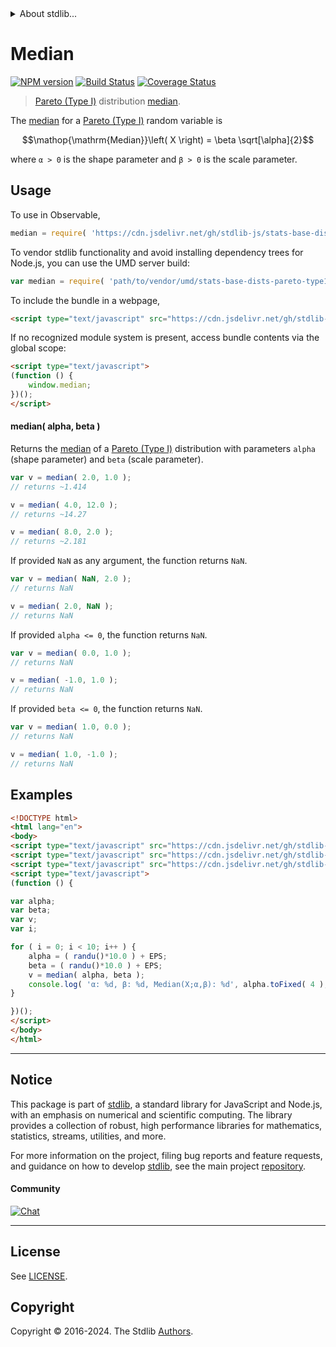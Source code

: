 <!--

@license Apache-2.0

Copyright (c) 2018 The Stdlib Authors.

Licensed under the Apache License, Version 2.0 (the "License");
you may not use this file except in compliance with the License.
You may obtain a copy of the License at

   http://www.apache.org/licenses/LICENSE-2.0

Unless required by applicable law or agreed to in writing, software
distributed under the License is distributed on an "AS IS" BASIS,
WITHOUT WARRANTIES OR CONDITIONS OF ANY KIND, either express or implied.
See the License for the specific language governing permissions and
limitations under the License.

-->


<details>
  <summary>
    About stdlib...
  </summary>
  <p>We believe in a future in which the web is a preferred environment for numerical computation. To help realize this future, we've built stdlib. stdlib is a standard library, with an emphasis on numerical and scientific computation, written in JavaScript (and C) for execution in browsers and in Node.js.</p>
  <p>The library is fully decomposable, being architected in such a way that you can swap out and mix and match APIs and functionality to cater to your exact preferences and use cases.</p>
  <p>When you use stdlib, you can be absolutely certain that you are using the most thorough, rigorous, well-written, studied, documented, tested, measured, and high-quality code out there.</p>
  <p>To join us in bringing numerical computing to the web, get started by checking us out on <a href="https://github.com/stdlib-js/stdlib">GitHub</a>, and please consider <a href="https://opencollective.com/stdlib">financially supporting stdlib</a>. We greatly appreciate your continued support!</p>
</details>

# Median

[![NPM version][npm-image]][npm-url] [![Build Status][test-image]][test-url] [![Coverage Status][coverage-image]][coverage-url] <!-- [![dependencies][dependencies-image]][dependencies-url] -->

> [Pareto (Type I)][pareto-distribution] distribution [median][median].

<!-- Section to include introductory text. Make sure to keep an empty line after the intro `section` element and another before the `/section` close. -->

<section class="intro">

The [median][median] for a [Pareto (Type I)][pareto-distribution] random variable is

<!-- <equation class="equation" label="eq:pareto_type1_median" align="center" raw="\operatorname{Median}\left( X \right) = \beta \sqrt[\alpha]{2}" alt="Median for a Pareto (Type I) distribution."> -->

```math
\mathop{\mathrm{Median}}\left( X \right) = \beta \sqrt[\alpha]{2}
```

<!-- <div class="equation" align="center" data-raw-text="\operatorname{Median}\left( X \right) = \beta \sqrt[\alpha]{2}" data-equation="eq:pareto_type1_median">
    <img src="https://cdn.jsdelivr.net/gh/stdlib-js/stdlib@51534079fef45e990850102147e8945fb023d1d0/lib/node_modules/@stdlib/stats/base/dists/pareto-type1/median/docs/img/equation_pareto_type1_median.svg" alt="Median for a Pareto (Type I) distribution.">
    <br>
</div> -->

<!-- </equation> -->

where `α > 0` is the shape parameter and `β > 0` is the scale parameter.

</section>

<!-- /.intro -->

<!-- Package usage documentation. -->



<section class="usage">

## Usage

To use in Observable,

```javascript
median = require( 'https://cdn.jsdelivr.net/gh/stdlib-js/stats-base-dists-pareto-type1-median@umd/browser.js' )
```

To vendor stdlib functionality and avoid installing dependency trees for Node.js, you can use the UMD server build:

```javascript
var median = require( 'path/to/vendor/umd/stats-base-dists-pareto-type1-median/index.js' )
```

To include the bundle in a webpage,

```html
<script type="text/javascript" src="https://cdn.jsdelivr.net/gh/stdlib-js/stats-base-dists-pareto-type1-median@umd/browser.js"></script>
```

If no recognized module system is present, access bundle contents via the global scope:

```html
<script type="text/javascript">
(function () {
    window.median;
})();
</script>
```

#### median( alpha, beta )

Returns the [median][median] of a [Pareto (Type I)][pareto-distribution] distribution with parameters `alpha` (shape parameter) and `beta` (scale parameter).

```javascript
var v = median( 2.0, 1.0 );
// returns ~1.414

v = median( 4.0, 12.0 );
// returns ~14.27

v = median( 8.0, 2.0 );
// returns ~2.181
```

If provided `NaN` as any argument, the function returns `NaN`.

```javascript
var v = median( NaN, 2.0 );
// returns NaN

v = median( 2.0, NaN );
// returns NaN
```

If provided `alpha <= 0`, the function returns `NaN`.

```javascript
var v = median( 0.0, 1.0 );
// returns NaN

v = median( -1.0, 1.0 );
// returns NaN
```

If provided `beta <= 0`, the function returns `NaN`.

```javascript
var v = median( 1.0, 0.0 );
// returns NaN

v = median( 1.0, -1.0 );
// returns NaN
```

</section>

<!-- /.usage -->

<!-- Package usage notes. Make sure to keep an empty line after the `section` element and another before the `/section` close. -->

<section class="notes">

</section>

<!-- /.notes -->

<!-- Package usage examples. -->

<section class="examples">

## Examples

<!-- eslint no-undef: "error" -->

```html
<!DOCTYPE html>
<html lang="en">
<body>
<script type="text/javascript" src="https://cdn.jsdelivr.net/gh/stdlib-js/random-base-randu@umd/browser.js"></script>
<script type="text/javascript" src="https://cdn.jsdelivr.net/gh/stdlib-js/constants-float64-eps@umd/browser.js"></script>
<script type="text/javascript" src="https://cdn.jsdelivr.net/gh/stdlib-js/stats-base-dists-pareto-type1-median@umd/browser.js"></script>
<script type="text/javascript">
(function () {

var alpha;
var beta;
var v;
var i;

for ( i = 0; i < 10; i++ ) {
    alpha = ( randu()*10.0 ) + EPS;
    beta = ( randu()*10.0 ) + EPS;
    v = median( alpha, beta );
    console.log( 'α: %d, β: %d, Median(X;α,β): %d', alpha.toFixed( 4 ), beta.toFixed( 4 ), v.toFixed( 4 ) );
}

})();
</script>
</body>
</html>
```

</section>

<!-- /.examples -->

<!-- Section to include cited references. If references are included, add a horizontal rule *before* the section. Make sure to keep an empty line after the `section` element and another before the `/section` close. -->

<section class="references">

</section>

<!-- /.references -->

<!-- Section for related `stdlib` packages. Do not manually edit this section, as it is automatically populated. -->

<section class="related">

</section>

<!-- /.related -->

<!-- Section for all links. Make sure to keep an empty line after the `section` element and another before the `/section` close. -->


<section class="main-repo" >

* * *

## Notice

This package is part of [stdlib][stdlib], a standard library for JavaScript and Node.js, with an emphasis on numerical and scientific computing. The library provides a collection of robust, high performance libraries for mathematics, statistics, streams, utilities, and more.

For more information on the project, filing bug reports and feature requests, and guidance on how to develop [stdlib][stdlib], see the main project [repository][stdlib].

#### Community

[![Chat][chat-image]][chat-url]

---

## License

See [LICENSE][stdlib-license].


## Copyright

Copyright &copy; 2016-2024. The Stdlib [Authors][stdlib-authors].

</section>

<!-- /.stdlib -->

<!-- Section for all links. Make sure to keep an empty line after the `section` element and another before the `/section` close. -->

<section class="links">

[npm-image]: http://img.shields.io/npm/v/@stdlib/stats-base-dists-pareto-type1-median.svg
[npm-url]: https://npmjs.org/package/@stdlib/stats-base-dists-pareto-type1-median

[test-image]: https://github.com/stdlib-js/stats-base-dists-pareto-type1-median/actions/workflows/test.yml/badge.svg?branch=v0.1.2
[test-url]: https://github.com/stdlib-js/stats-base-dists-pareto-type1-median/actions/workflows/test.yml?query=branch:v0.1.2

[coverage-image]: https://img.shields.io/codecov/c/github/stdlib-js/stats-base-dists-pareto-type1-median/main.svg
[coverage-url]: https://codecov.io/github/stdlib-js/stats-base-dists-pareto-type1-median?branch=main

<!--

[dependencies-image]: https://img.shields.io/david/stdlib-js/stats-base-dists-pareto-type1-median.svg
[dependencies-url]: https://david-dm.org/stdlib-js/stats-base-dists-pareto-type1-median/main

-->

[chat-image]: https://img.shields.io/gitter/room/stdlib-js/stdlib.svg
[chat-url]: https://app.gitter.im/#/room/#stdlib-js_stdlib:gitter.im

[stdlib]: https://github.com/stdlib-js/stdlib

[stdlib-authors]: https://github.com/stdlib-js/stdlib/graphs/contributors

[umd]: https://github.com/umdjs/umd
[es-module]: https://developer.mozilla.org/en-US/docs/Web/JavaScript/Guide/Modules

[deno-url]: https://github.com/stdlib-js/stats-base-dists-pareto-type1-median/tree/deno
[deno-readme]: https://github.com/stdlib-js/stats-base-dists-pareto-type1-median/blob/deno/README.md
[umd-url]: https://github.com/stdlib-js/stats-base-dists-pareto-type1-median/tree/umd
[umd-readme]: https://github.com/stdlib-js/stats-base-dists-pareto-type1-median/blob/umd/README.md
[esm-url]: https://github.com/stdlib-js/stats-base-dists-pareto-type1-median/tree/esm
[esm-readme]: https://github.com/stdlib-js/stats-base-dists-pareto-type1-median/blob/esm/README.md
[branches-url]: https://github.com/stdlib-js/stats-base-dists-pareto-type1-median/blob/main/branches.md

[stdlib-license]: https://raw.githubusercontent.com/stdlib-js/stats-base-dists-pareto-type1-median/main/LICENSE

[pareto-distribution]: https://en.wikipedia.org/wiki/Pareto_distribution

[median]: https://en.wikipedia.org/wiki/Median

</section>

<!-- /.links -->
